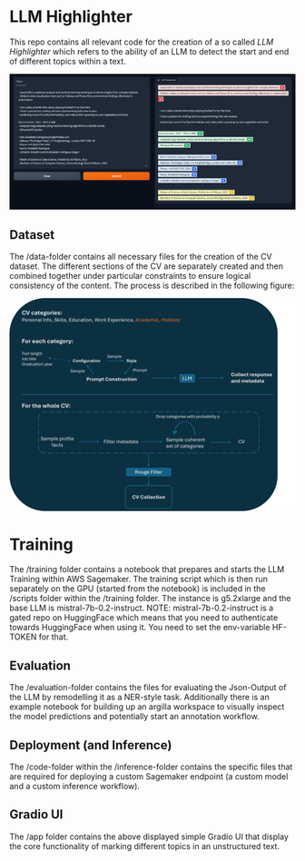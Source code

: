 # LLM Highlighter
This repo contains all relevant code for the creation of a so called *LLM Highlighter* which refers to
the ability of an LLM to detect the start and end of different topics within a text.

![Highlighter UI](/assets/LLM_Highlighter_UI.PNG)

## Dataset
The /data-folder contains all necessary files for the creation of the CV dataset.
The different sections of the CV are separately created and then combined together under particular constraints to ensure logical consistency of the content.
The process is described in the following figure:

![Data Generation UI](/assets/Data_Generation_Process.PNG)

# Training
The /training folder contains a notebook that prepares and starts the LLM Training within AWS Sagemaker.
The training script which is then run separately on the GPU (started from the notebook) is included in the
/scripts folder within the /training folder. The instance is g5.2xlarge and the base LLM is
mistral-7b-0.2-instruct. NOTE: mistral-7b-0.2-instruct is a gated repo on HuggingFace which means that 
you need to authenticate towards HuggingFace when using it. You need to set the env-variable HF-TOKEN for that.

## Evaluation
The /evaluation-folder contains the files for evaluating the Json-Output of the LLM by remodelling it as a NER-style task.
Additionally there is an example notebook for building up an argilla workspace to visually inspect the model predictions
and potentially start an annotation workflow.

## Deployment (and Inference)
The /code-folder within the /inference-folder contains the specific files that are required 
for deploying a custom Sagemaker endpoint (a custom model and a custom inference workflow).

## Gradio UI
The /app folder contains the above displayed simple Gradio UI that display the core functionality
of marking different topics in an unstructured text.
